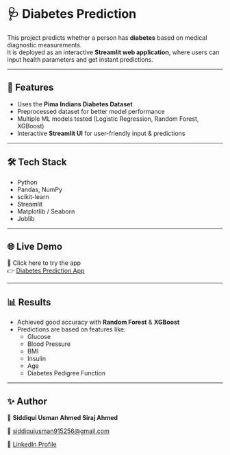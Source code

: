 # 🩺 Diabetes Prediction

This project predicts whether a person has **diabetes** based on medical diagnostic measurements.  
It is deployed as an interactive **Streamlit web application**, where users can input health parameters and get instant predictions.  

---

## 📌 Features
- Uses the **Pima Indians Diabetes Dataset**  
- Preprocessed dataset for better model performance  
- Multiple ML models tested (Logistic Regression, Random Forest, XGBoost)  
- Interactive **Streamlit UI** for user-friendly input & predictions  

---

## 🛠️ Tech Stack
- Python  
- Pandas, NumPy  
- scikit-learn  
- Streamlit  
- Matplotlib / Seaborn  
- Joblib  

---

## 🌐 Live Demo
🔗 Click here to try the app  
👉 [Diabetes Prediction App](https://your-streamlit-app-link.streamlit.app/)  

---

## 📊 Results
- Achieved good accuracy with **Random Forest** & **XGBoost**  
- Predictions are based on features like:  
  - Glucose  
  - Blood Pressure  
  - BMI  
  - Insulin  
  - Age  
  - Diabetes Pedigree Function  

---

## ✨ Author
👤 **Siddiqui Usman Ahmed Siraj Ahmed**  

📧 siddiquiusman915256@gmail.com  

🔗 [LinkedIn Profile](https://www.linkedin.com/in/usman-siddiqui-948006347)  
